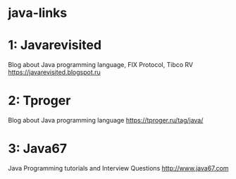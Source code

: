 # java-links

# 1: Javarevisited
Blog about Java programming language, FIX Protocol, Tibco RV
https://javarevisited.blogspot.ru

# 2: Tproger
Blog about Java programming language
https://tproger.ru/tag/java/

# 3: Java67
Java Programming tutorials and Interview Questions
http://www.java67.com
